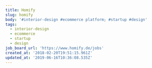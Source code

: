 ```yaml
---
title: Homify
slug: homify
body: '#interior-design #ecommerce platform; #startup #design'
tags:
  - interior-design
  - ecommerce
  - startup
  - design
job_board_url: 'https://www.homify.de/jobs'
created_at: '2018-02-20T19:51:15.961Z'
updated_at: '2019-06-16T10:36:08.535Z'
---
```


